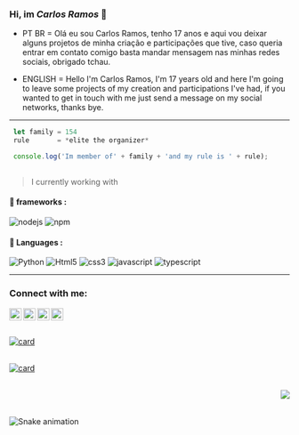 ### Hi, im *Carlos Ramos* 💙

- PT BR = Olá eu sou Carlos Ramos, tenho 17 anos e aqui vou deixar alguns projetos de minha criação e participações que tive, caso queria entrar em contato comigo basta mandar mensagem nas minhas redes sociais, obrigado tchau.

- ENGLISH = Hello I'm Carlos Ramos, I'm 17 years old and here I'm going to leave some projects of my creation and participations I've had, if you wanted to get in touch with me just send a message on my social networks, thanks bye.
---

 ```js
  let family = 154
  rule       = *elite the organizer*
 
  console.log('Im member of' + family + 'and my rule is ' + rule);
  
  ```
  
  > I currently working with 
  
  
#### :electric_plug:  frameworks : 
![nodejs](https://img.shields.io/badge/Node.js-339933?style=for-the-badge&logo=nodedotjs&logoColor=white)
![npm](https://img.shields.io/badge/npm-CB3837?style=for-the-badge&logo=npm&logoColor=white)

#### :electric_plug:  Languages : 
![Python](https://img.shields.io/badge/Python-FFD43B?style=for-the-badge&logo=python&logoColor=darkgreen)
![Html5](https://img.shields.io/badge/HTML5-E34F26?style=for-the-badge&logo=html5&logoColor=white)
![css3](https://img.shields.io/badge/CSS3-1572B6?style=for-the-badge&logo=css3&logoColor=white)
![javascript](https://img.shields.io/badge/JavaScript-F7DF1E?style=for-the-badge&logo=javascript&logoColor=black)
![typescript](https://img.shields.io/badge/TypeScript-007ACC?style=for-the-badge&logo=typescript&logoColor=white)

---


### Connect with me:

[<img align="left" alt="seunome | YouTube" width="22px" src="https://cdn.discordapp.com/attachments/872578800607715338/874345316218974209/Discord-Logo-Black.svg" />][discord]
[<img align="left" alt="seunome | YouTube" width="22px" src="https://cdn.jsdelivr.net/npm/simple-icons@v3/icons/youtube.svg" />][youtube]
[<img align="left" alt="seunome | Twitter" width="22px" src="https://cdn.jsdelivr.net/npm/simple-icons@v3/icons/twitter.svg" />][twitter]
[<img align="left" alt="seunome | Instagram" width="22px" src="https://cdn.jsdelivr.net/npm/simple-icons@v3/icons/instagram.svg" />][instagram]


<!--Definição dos Links---->
[discord]: http://www.discord.gg/luv
[twitter]: https://twitter.com/og.carlos7
[youtube]: https://www.youtube.com/c/
[instagram]: https://instagram.com/og.carlos7
<br > <br >
<br >[![card](https://github-readme-stats.vercel.app/api?username=lilfofo154&theme=merko)](https://github.com/lilfofo154/)<br >

<br > [![card](https://github-readme-stats.vercel.app/api/top-langs/?username=lilfofo154&hide=html&layout=compact&theme=dark)](https://github.com/lilfofo154/) <br >


<br > <img src="https://64.media.tumblr.com/7aca31afe9d2aa976963485935c0d163/096e1b7c34015ab8-d7/s400x600/0e57cf5011e706a9fb607f47b3dac1d5c31b1ed0.gifv" align="right"> <br > 

<br > ![Snake animation](https://github.com/Lilfofo154/Lilfofo154/blob/output/github-contribution-grid-snake.svg) <br >

